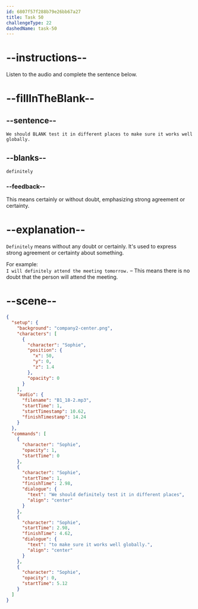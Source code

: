 ```yaml
---
id: 6807f57f288b79e26bb67a27
title: Task 50
challengeType: 22
dashedName: task-50
---
```


<!-- (Audio) Sophie: We should definitely test it in different places to make sure it works well globally. -->

# --instructions--

Listen to the audio and complete the sentence below.

# --fillInTheBlank--

## --sentence--

`We should BLANK test it in different places to make sure it works well globally.`

## --blanks--

`definitely`

### --feedback--

This means certainly or without doubt, emphasizing strong agreement or certainty.

# --explanation--

`Definitely` means without any doubt or certainly. It's used to express strong agreement or certainty about something.

For example:  
`I will definitely attend the meeting tomorrow.` – This means there is no doubt that the person will attend the meeting.

# --scene--

```json
{
  "setup": {
    "background": "company2-center.png",
    "characters": [
      {
        "character": "Sophie",
        "position": {
          "x": 50,
          "y": 0,
          "z": 1.4
        },
        "opacity": 0
      }
    ],
    "audio": {
      "filename": "B1_18-2.mp3",
      "startTime": 1,
      "startTimestamp": 10.62,
      "finishTimestamp": 14.24
    }
  },
  "commands": [
    {
      "character": "Sophie",
      "opacity": 1,
      "startTime": 0
    },
    {
      "character": "Sophie",
      "startTime": 1,
      "finishTime": 2.98,
      "dialogue": {
        "text": "We should definitely test it in different places",
        "align": "center"
      }
    },
    {
      "character": "Sophie",
      "startTime": 2.98,
      "finishTime": 4.62,
      "dialogue": {
        "text": "to make sure it works well globally.",
        "align": "center"
      }
    },
    {
      "character": "Sophie",
      "opacity": 0,
      "startTime": 5.12
    }
  ]
}
```
